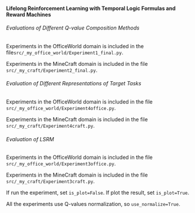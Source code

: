 #### Lifelong Reinforcement Learning with Temporal Logic Formulas and Reward Machines

###### Evaluations of Different Q-value Composition Methods

Experiments in the OfficeWorld domain is included in the file`src/_my_office_world/Experiment1_final.py`.

Experiments in the MineCraft domain is included in the file `src/_my_craft/Experiment2_final.py`.

###### Evaluation of Different Representations of Target Tasks

Experiments in the OfficeWorld domain is included in the file `src/_my_office_world/Experiment4office.py`.

Experiments in the MineCraft domain is included in the file `src/_my_craft/Experiment4craft.py`.

###### Evaluation of LSRM

Experiments in the OfficeWorld domain is included in the file `src/_my_office_world/Experiment3office.py`.

Experiments in the MineCraft domain is included in the file `src/_my_craft/Experiment3craft.py`.



If run the experiment, set `is_plot=False`. If plot the result, set `is_plot=True`.

All the experiments use Q-values normalization, so `use_normalize=True`.